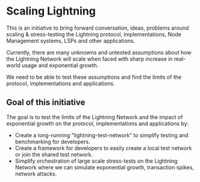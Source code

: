 # Scaling Lightning

This is an initiative to bring forward conversation, ideas, problems around scaling & stress-testing the Lightning protocol, implementations, Node Management systems, LSPs and other applications.

Currently, there are many unknowns and untested assumptions about how the Lightning Network will scale when faced with sharp increase in real-world usage and exponential growth. 

We need to be able to test these assumptions and find the limits of the protocol, implementations and applications.

## Goal of this initiative

The goal is to test the limits of the Lightning Network and the impact of exponential growth on the protocol, implementations and applications by:

* Create a long-running "lightning-test-network" to simplify testing and benchmarking for developers.
* Create a framework for developers to easily create a local test network or join the shared test network.
* Simplify orchestration of large scale stress-tests on the Lightning Network where we can simulate exponential growth, transaction spikes, network attacks.